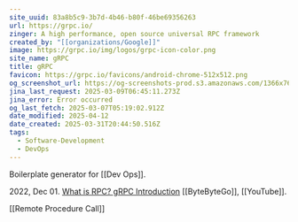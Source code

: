 ```yaml
---
site_uuid: 83a8b5c9-3b7d-4b46-b80f-46be69356263
url: https://grpc.io/
zinger: A high performance, open source universal RPC framework
created_by: "[[organizations/Google]]"
image: https://grpc.io/img/logos/grpc-icon-color.png
site_name: gRPC
title: gRPC
favicon: https://grpc.io/favicons/android-chrome-512x512.png
og_screenshot_url: https://og-screenshots-prod.s3.amazonaws.com/1366x768/80/false/7105baed6173f1eb727867d44ab63f12fa413c196b3f5e075c646f94a68477a9.jpeg
jina_last_request: 2025-03-09T06:45:11.273Z
jina_error: Error occurred
og_last_fetch: 2025-03-07T05:19:02.912Z
date_modified: 2025-04-12
date_created: 2025-03-31T20:44:50.516Z
tags:
  - Software-Development
  - DevOps
---
```














Boilerplate generator for [[Dev Ops]].

2022, Dec 01. [What is RPC? gRPC Introduction](https://youtube.com/shorts/t0ONFCY6NWI?si=Z95U6ZUxpBcm1cp9) [[ByteByteGo]], [[YouTube]].

[[Remote Procedure Call]]

